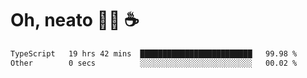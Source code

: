 # Oh, neato 🧑‍💻 ☕

<!--START_SECTION:waka-->

```txt
TypeScript   19 hrs 42 mins  █████████████████████████   99.98 %
Other        0 secs          ░░░░░░░░░░░░░░░░░░░░░░░░░   00.02 %
```

<!--END_SECTION:waka-->
